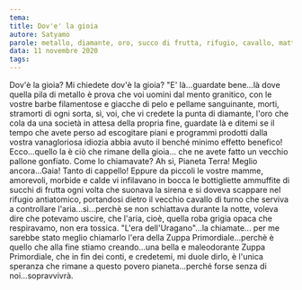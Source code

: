 ```yaml
---
tema:
title: Dov'e' la gioia
autore: Satyamo
parole: metallo, diamante, oro, succo di frutta, rifugio, cavallo, mattino, uragano
data: 11 novembre 2020
tags: 
---
```

Dov'è la gioia?  Mi chiedete dov'è la gioia?  "E' là...guardate bene...là dove quella pila di metallo è prova che voi uomini dal mento granitico, con le vostre barbe filamentose e giacche di pelo e pellame sanguinante, morti, stramorti di ogni sorta, sì, voi, che vi credete la punta di diamante, l'oro che cola da una società in attesa della propria fine, guardate là e ditemi se il tempo che avete perso ad escogitare piani e programmi prodotti dalla vostra vanagloriosa idiozia abbia avuto il benché minimo effetto benefico!  Ecco...quello la è ciò che rimane della gioia... che ne avete fatto un vecchio pallone gonfiato.  Come lo chiamavate?  Ah sì, Pianeta Terra! Meglio ancora...Gaia!  Tanto di cappello!  Eppure da piccoli le vostre mamme, amorevoli, morbide e calde vi infilavano in bocca le bottigliette ammuffite di succhi di frutta ogni volta che suonava la sirena e si doveva scappare nel rifugio antiatomico, portandosi dietro il vecchio cavallo di turno che serviva a controllare l'aria...sì...perchè se non schiattava durante la notte, voleva dire che potevamo uscire, che l'aria, cioè, quella roba grigia opaca che respiravamo, non era tossica. "L'era dell'Uragano"...la chiamate... per me sarebbe stato meglio chiamarlo l'era della Zuppa Primordiale...perchè è quello che alla fine stiamo creando...una bella e maleodorante Zuppa Primordiale, che in fin dei conti, e credetemi, mi duole dirlo, è l'unica speranza che rimane a questo povero pianeta...perché forse senza di noi...sopravvivrà.